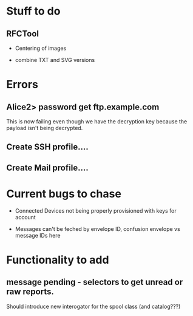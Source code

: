 ﻿# Stuff to do

## RFCTool

* Centering of images

* combine TXT and SVG versions


# Errors



## Alice2> password get ftp.example.com


This is now failing even though we have the decryption key because the payload isn't
being decrypted.






## Create SSH profile....

## Create Mail profile....


# Current bugs to chase

* Connected Devices not being properly provisioned with keys for account

* Messages can't be feched by envelope ID, confusion envelope vs message IDs here

# Functionality to add

## message pending - selectors to get unread or raw reports.

Should introduce new interogator for the spool class (and catalog???)




